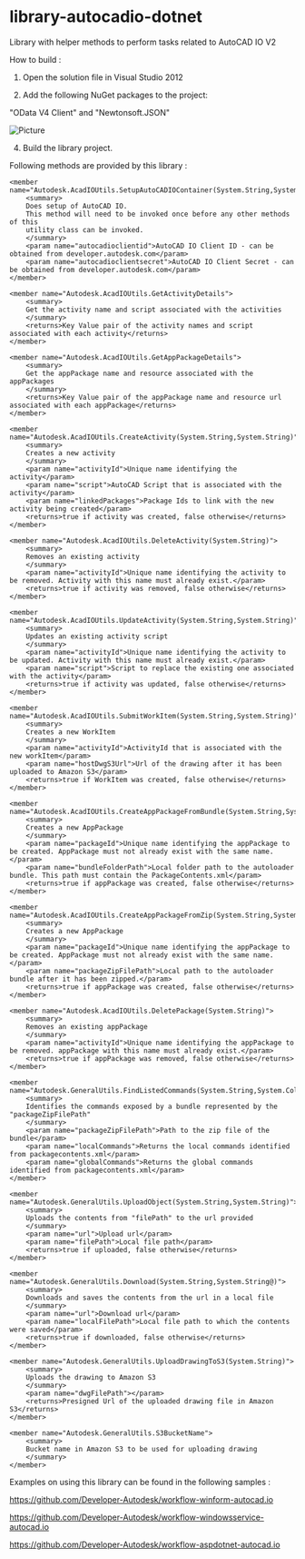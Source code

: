 library-autocadio-dotnet
========================

Library with helper methods to perform tasks related to AutoCAD IO V2

How to build :

1) Open the solution file in Visual Studio 2012

2) Add the following NuGet packages to the project:
 
 "OData V4 Client" and "Newtonsoft.JSON"

![Picture](https://github.com/Developer-Autodesk/library-dotnet-autocad.io/blob/master/assets/2.png)
 
4) Build the library project.

Following methods are provided by this library :

	<member name="Autodesk.AcadIOUtils.SetupAutoCADIOContainer(System.String,System.String)">
		<summary>
		Does setup of AutoCAD IO. 
		This method will need to be invoked once before any other methods of this
		utility class can be invoked.
		</summary>
		<param name="autocadioclientid">AutoCAD IO Client ID - can be obtained from developer.autodesk.com</param>
		<param name="autocadioclientsecret">AutoCAD IO Client Secret - can be obtained from developer.autodesk.com</param>
	</member>
	
	<member name="Autodesk.AcadIOUtils.GetActivityDetails">
		<summary>
		Get the activity name and script associated with the activities
		</summary>
		<returns>Key Value pair of the activity names and script associated with each activity</returns>
	</member>
	
	<member name="Autodesk.AcadIOUtils.GetAppPackageDetails">
		<summary>
		Get the appPackage name and resource associated with the appPackages
		</summary>
		<returns>Key Value pair of the appPackage name and resource url associated with each appPackage</returns>
	</member>
	
	<member name="Autodesk.AcadIOUtils.CreateActivity(System.String,System.String)">
		<summary>
		Creates a new activity
		</summary>
		<param name="activityId">Unique name identifying the activity</param>
		<param name="script">AutoCAD Script that is associated with the activity</param>
		<param name="linkedPackages">Package Ids to link with the new activity being created</param>
		<returns>true if activity was created, false otherwise</returns>
	</member>
	
	<member name="Autodesk.AcadIOUtils.DeleteActivity(System.String)">
		<summary>
		Removes an existing activity
		</summary>
		<param name="activityId">Unique name identifying the activity to be removed. Activity with this name must already exist.</param>
		<returns>true if activity was removed, false otherwise</returns>
	</member>
	
	<member name="Autodesk.AcadIOUtils.UpdateActivity(System.String,System.String)">
		<summary>
		Updates an existing activity script
		</summary>
		<param name="activityId">Unique name identifying the activity to be updated. Activity with this name must already exist.</param>
		<param name="script">Script to replace the existing one associated with the activity</param>
		<returns>true if activity was updated, false otherwise</returns>
	</member>
	
	<member name="Autodesk.AcadIOUtils.SubmitWorkItem(System.String,System.String)">
		<summary>
		Creates a new WorkItem
		</summary>
		<param name="activityId">ActivityId that is associated with the new workItem</param>
		<param name="hostDwgS3Url">Url of the drawing after it has been uploaded to Amazon S3</param>
		<returns>true if WorkItem was created, false otherwise</returns>
	</member>
	
	<member name="Autodesk.AcadIOUtils.CreateAppPackageFromBundle(System.String,System.String)">
		<summary>
		Creates a new AppPackage 
		</summary>
		<param name="packageId">Unique name identifying the appPackage to be created. AppPackage must not already exist with the same name.</param>
		<param name="bundleFolderPath">Local folder path to the autoloader bundle. This path must contain the PackageContents.xml</param>
		<returns>true if appPackage was created, false otherwise</returns>
	</member>
	
	<member name="Autodesk.AcadIOUtils.CreateAppPackageFromZip(System.String,System.String)">
		<summary>
		Creates a new AppPackage
		</summary>
		<param name="packageId">Unique name identifying the appPackage to be created. AppPackage must not already exist with the same name.</param>
		<param name="packageZipFilePath">Local path to the autoloader bundle after it has been zipped.</param>
		<returns>true if appPackage was created, false otherwise</returns>
	</member>
	
	<member name="Autodesk.AcadIOUtils.DeletePackage(System.String)">
		<summary>
		Removes an existing appPackage
		</summary>
		<param name="activityId">Unique name identifying the appPackage to be removed. appPackage with this name must already exist.</param>
		<returns>true if appPackage was removed, false otherwise</returns>
	</member>
	
	<member name="Autodesk.GeneralUtils.FindListedCommands(System.String,System.Collections.Specialized.StringCollection@,System.Collections.Specialized.StringCollection@)">
		<summary>
		Identifies the commands exposed by a bundle represented by the "packageZipFilePath"
		</summary>
		<param name="packageZipFilePath">Path to the zip file of the bundle</param>
		<param name="localCommands">Returns the local commands identified from packagecontents.xml</param>
		<param name="globalCommands">Returns the global commands identified from packagecontents.xml</param>
	</member>
	
	<member name="Autodesk.GeneralUtils.UploadObject(System.String,System.String)">
		<summary>
		Uploads the contents from "filePath" to the url provided
		</summary>
		<param name="url">Upload url</param>
		<param name="filePath">Local file path</param>
		<returns>true if uploaded, false otherwise</returns>
	</member>
	
	<member name="Autodesk.GeneralUtils.Download(System.String,System.String@)">
		<summary>
		Downloads and saves the contents from the url in a local file
		</summary>
		<param name="url">Download url</param>
		<param name="localFilePath">Local file path to which the contents were saved</param>
		<returns>true if downloaded, false otherwise</returns>
	</member>
	
	<member name="Autodesk.GeneralUtils.UploadDrawingToS3(System.String)">
		<summary>
		Uploads the drawing to Amazon S3
		</summary>
		<param name="dwgFilePath"></param>
		<returns>Presigned Url of the uploaded drawing file in Amazon S3</returns>
	</member>
	
	<member name="Autodesk.GeneralUtils.S3BucketName">
		<summary>
		Bucket name in Amazon S3 to be used for uploading drawing
		</summary>
	</member>
	

Examples on using this library can be found in the following samples :

https://github.com/Developer-Autodesk/workflow-winform-autocad.io

https://github.com/Developer-Autodesk/workflow-windowsservice-autocad.io

https://github.com/Developer-Autodesk/workflow-aspdotnet-autocad.io
